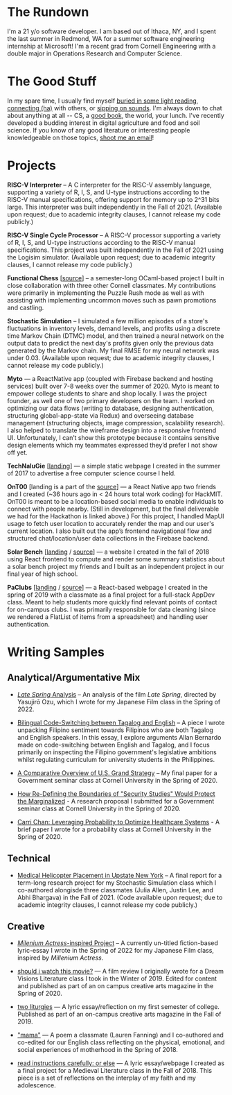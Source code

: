 # The Rundown

I'm a 21 y/o software developer. I am based out of Ithaca, NY, and I spent the last summer in Redmond, WA for a summer software engineering internship at Microsoft! I'm a recent grad from Cornell Engineering with a double major in Operations Research and Computer Science. 

# The Good Stuff

In my spare time, I usually find myself [buried in some light reading](https://www.goodreads.com/user/show/84197654-nalu-concepcion), [connecting (ha)](https://www.linkedin.com/in/nalu-concepcion/) with others, or [sipping on sounds](https://open.spotify.com/user/naluasti?si=EvYyFZz-TrmOUjyUNYGkXw). I'm always down to chat about anything at all -- CS, a [good book](https://www.goodreads.com/book/show/44525305-the-ride-of-a-lifetime), the world, your lunch. I've recently developed a budding interest in digital agriculture and food and soil science. If you know of any good literature or interesting people knowledgeable on those topics, [shoot me an email](mailto:lac327@cornell.edu)! 

# Projects

**RISC-V Interpreter** – A C interpreter for the RISC-V assembly language, supporting a variety of R, I, S, and U-type instructions according to the RISC-V manual specifications, offering support for memory up to 2^31 bits large. This interpreter was built independently in the Fall of 2021. (Available upon request; due to academic integrity clauses, I cannot release my code publicly.)

**RISC-V Single Cycle Processor** – A RISC-V processor supporting a variety of R, I, S, and U-type instructions according to the RISC-V manual specifications. This project was built independently in the Fall of 2021 using the Logisim simulator. (Available upon request; due to academic integrity clauses, I cannot release my code publicly.)

**Functional Chess** \[[source](https://github.com/henryrobbins/chess)] – a semester-long OCaml-based project I built in close collaboration with three other Cornell classmates. My contributions were primarily in implementing the Puzzle Rush mode as well as with assisting with implementing uncommon moves such as pawn promotions and castling. 

**Stochastic Simulation** – I simulated a few million episodes of a store's fluctuations in inventory levels, demand levels, and profits using a discrete time Markov Chain (DTMC) model, and then trained a neural network on the output data to predict the next day's profits given only the previous data generated by the Markov chain. My final RMSE for my neural network was under 0.03. (Available upon request; due to academic integrity clauses, I cannot release my code publicly.)

**Myto** — a ReactNative app (coupled with Firebase backend and hosting services) built over 7-8 weeks over the summer of 2020. Myto is meant to empower college students to share and shop locally. I was the project founder, as well one of two primary developers on the team. I worked on optimizing our data flows (writing to database, designing authentication, structuring global-app-state via Redux) and overseeing database management (structuring objects, image compression, scalability research). I also helped to translate the wireframe design into a responsive frontend UI. Unfortunately, I can’t show this prototype because it contains sensitive design elements which my teammates expressed they’d prefer I not show off yet.

**TechNaluGie** \[[landing](https://www.technalugie.com/)] — a simple static webpage I created in the summer of 2017 to advertise a free computer science course I held.

**OnT00** \[landing is a part of the [source](https://github.com/srikaryallala/hackMIT)] — a React Native app two friends and I created (~36 hours ago in < 24 hours total work coding) for HackMIT. OnT00 is meant to be a location-based social media to enable individuals to connect with people nearby. (Still in development, but the final deliverable we had for the Hackathon is linked above.) For this project, I handled MapUI usage to fetch user location to accurately render the map and our user's current location. I also built out the app’s frontend navigational flow and structured chat/location/user data collections in the Firebase backend.

**Solar Bench** \[[landing](https://interactive-solar-exhibit.herokuapp.com/) / [source](https://github.com/naluconcepcion/interactive-solar-exhibit)] — a website I created in the fall of 2018 using React frontend to compute and render some summary statistics about a solar bench project my friends and I built as an independent project in our final year of high school.

**PaClubs** \[[landing](https://pa-clubs.herokuapp.com/) / [source](https://github.com/naluconcepcion/pa-clubs)]  — a React-based webpage I created in the spring of 2019 with a classmate as a final project for a full-stack AppDev class. Meant to help students more quickly find relevant points of contact for on-campus clubs.  I was primarily responsible for data cleaning (since we rendered a FlatList of items from a spreadsheet) and handling user authentication.

# Writing Samples

## Analytical/Argumentative Mix
* [*Late Spring* Analysis](https://docs.google.com/document/d/e/2PACX-1vSeGZ8CqKHl5mppWY5uK8ZblJ-MNzeNCwKcwH_ObvW66oZsUjLkmTRu58HOQPfggIvfSHmTDrK4_zAc/pub) – An analysis of the film *Late Spring*, directed by Yasujirō Ozu, which I wrote for my Japanese Film class in the Spring of 2022. 

* [Bilingual Code-Switching between Tagalog and English](https://docs.google.com/document/d/e/2PACX-1vQ99PrUzLUaD4ozoOPQcyKKpKFudhk8TGvpZmenGBffl5kfOjY4oZ_J5PDGSEID29l5UKDBpwtDAVWn/pub) – A piece I wrote unpacking Filipino sentiment towards Filipinos who are both Tagalog and English speakers. In this essay, I explore arguments Allan Bernardo made on code-switching between English and Tagalog, and I focus primarily on inspecting the Filipino government's legislative ambitions whilst regulating curriculum for university students in the Philippines. 

* [A Comparative Overview of U.S. Grand Strategy](https://docs.google.com/document/d/e/2PACX-1vRHTuLdYUClRCWjJDB8q0298J8VgACpDkgjNLi60GW0dwwEB9dzcmXVNoPEn8YFu8N0sTWAs5_qiu-Y/pub) – My final paper for a Government seminar class at Cornell University in the Spring of 2020.

* [How Re-Defining the Boundaries of "Security Studies" Would Protect the Marginalized](https://docs.google.com/document/d/19y29outELMeemi3s0dejfwiO7CQ75aV7u-td3SgKszE/edit?usp=sharing) - A research proposal I submitted for a Government seminar class at Cornell University in the Spring of 2020.

* [Carri Chan: Leveraging Probability to Optimize Healthcare Systems](https://docs.google.com/document/d/1-_jd-WTLuWZTQ92xYL4JVbZKCe-cfzZ0zv7aWXt-aUk/edit?usp=sharing) - A brief paper I wrote for a probability class at Cornell University in the Spring of 2020. 

## Technical
* [Medical Helicopter Placement in Upstate New York](https://docs.google.com/document/d/e/2PACX-1vTrREZIqUfYTBAJqB6uO6bxmubl4OSb20wW6Fq2Eh8UFH3wKVELKpiOCM1aHwRTyliKh1kM6SS2wNx9/pub) – A final report for a term-long research project for my Stochastic Simulation class which I co-authored alongisde three classmates (Julia Allen, Justin Lee, and Abhi Bhargava) in the Fall of 2021. (Code  available upon request; due to academic integrity clauses, I cannot release my code publicly.)

## Creative
* [*Milenium Actress*-inspired Project](https://docs.google.com/document/d/e/2PACX-1vR1DGRzzs5miuQGqmTCnG3_KyZK-f6_K5st2tO2o-3ATIV6It608N251ppZpWiDT3__-TODsoSU2GDe/pub) – A currently un-titled fiction-based lyric-essay I wrote in the Spring of 2022 for my Japanese Film class, inspired by *Millenium Actress*.

* [should i watch this movie?](https://kitschcornell.com/2020/07/13/should-i-watch-this-movie/) — A film review I originally wrote for a Dream Visions Literature class I took in the Winter of 2019. Edited for content and published as part of an on campus creative arts magazine in the Spring of 2020.

* [two liturgies](https://kitschcornell.com/2020/01/12/two-liturgies/) — A lyric essay/reflection on my first semester of college. Published as part of an on-campus creative arts magazine in the Fall of 2019.

* ["mama"](https://docs.google.com/document/d/1PIJEm83EtuU6lwiU9Ry5Bt0suSFudmItbne9o0k_PJs/edit?usp=sharing) — A poem a classmate (Lauren Fanning) and I co-authored and co-edited for our English class reflecting on the physical, emotional, and social experiences of motherhood in the Spring of 2018.

* [read instructions carefully: or else](https://www.technalugie.com/untethered) — A lyric essay/webpage I created as a final project for a Medieval Literature class in the Fall of 2018. This piece is a set of reflections on the interplay of my faith and my adolescence.
